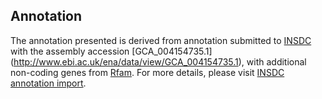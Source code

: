 
Annotation
----------

The annotation presented is derived from annotation submitted to
[INSDC](http://www.insdc.org) with the assembly accession [GCA\_004154735.1]
(http://www.ebi.ac.uk/ena/data/view/GCA_004154735.1),
with additional non-coding genes from
[Rfam](http://rfam.xfam.org/). For more details, please visit [INSDC
annotation import](http://ensemblgenomes.org/info/data/insdc_annotation).
